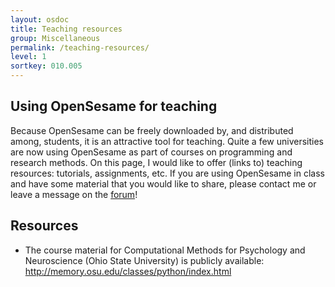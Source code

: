 ```yaml
---
layout: osdoc
title: Teaching resources
group: Miscellaneous
permalink: /teaching-resources/
level: 1
sortkey: 010.005
---
```


Using OpenSesame for teaching
-----------------------------

Because OpenSesame can be freely downloaded by, and distributed among, students, it is an attractive tool for teaching. Quite a few universities are now using OpenSesame as part of courses on programming and research methods. On this page, I would like to offer (links to) teaching resources: tutorials, assignments, etc. If you are using OpenSesame in class and have some material that you would like to share, please contact me or leave a message on the [forum][]!

Resources
---------

- The course material for Computational Methods for Psychology and Neuroscience (Ohio State University) is publicly available: <http://memory.osu.edu/classes/python/index.html>

[forum]: http://forum.cogsci.nl/